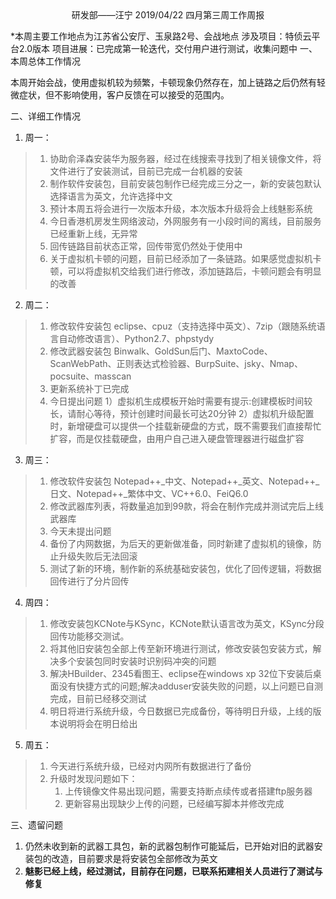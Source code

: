<center>研发部——汪宁	2019/04/22	四月第三周工作周报</center>

*本周主要工作地点为江苏省公安厅、玉泉路2号、会战地点
涉及项目：特侦云平台2.0版本
项目进展：已完成第一轮迭代，交付用户进行测试，收集问题中
一、 本周总体工作情况

本周开始会战，使用虚拟机较为频繁，卡顿现象仍然存在，加上链路之后仍然有轻微症状，但不影响使用，客户反馈在可以接受的范围内。

二、详细工作情况

1. 周一：
>1. 协助俞泽森安装华为服务器，经过在线搜索寻找到了相关镜像文件，将文件进行了安装测试，目前已完成一台机器的安装
>2. 制作软件安装包，目前安装包制作已经完成三分之一，新的安装包默认选择语言为英文，允许选择中文
>3. 预计本周五将会进行一次版本升级，本次版本升级将会上线魅影系统
>4. 今日香港机房发生网络波动，外网服务有一小段时间的离线，目前服务已经重新上线，无异常
>5. 回传链路目前状态正常，回传带宽仍然处于使用中
>6. 关于虚拟机卡顿的问题，目前已经添加了一条链路。如果感觉虚拟机卡顿，可以将虚拟机交给我们进行修改，添加链路后，卡顿问题会有明显的改善
2. 周二：
>1. 修改软件安装包
>     eclipse、cpuz（支持选择中英文）、7zip（跟随系统语言自动修改语言）、Python2.7、phpstydy
>2. 修改武器安装包
>    Binwalk、GoldSun后门、MaxtoCode、ScanWebPath、正则表达式检验器、BurpSuite、jsky、Nmap、pocsuite、masscan
>3. 更新系统补丁已完成
>4. 今日提出问题
>    1）虚拟机生成模板开始时需要有提示:创建模板时间较长，请耐心等待，预计创建时间最长可达20分钟
>    2）虚拟机升级配置时，新增硬盘可以提供一个挂载新硬盘的方式，既不需要我们直接帮忙扩容，而是仅挂载硬盘，由用户自己进入硬盘管理器进行磁盘扩容
>
3. 周三：
>1. 修改软件安装包
>     Notepad++_中文、Notepad++_英文、Notepad++_日文、Notepad++_繁体中文、VC++6.0、FeiQ6.0
>2. 修改武器库列表，将数量追加到99款，将会在制作完成并测试完后上线武器库
>3. 今天未提出问题
>4. 备份了内网数据，为后天的更新做准备，同时新建了虚拟机的镜像，防止升级失败后无法回滚
>5. 测试了新的环境，制作新的系统基础安装包，优化了回传逻辑，将数据回传进行了分片回传
4. 周四：
>1. 修改安装包KCNote与KSync，KCNote默认语言改为英文，KSync分段回传功能移交测试。
>2. 将其他旧安装包全部上传至新环境进行测试，修改安装包安装方式，解决多个安装包同时安装时识别码冲突的问题
>3. 解决HBuilder、2345看图王、eclipse在windows xp 32位下安装后桌面没有快捷方式的问题;解决adduser安装失败的问题，以上问题已自测完成，目前已经移交测试
>4. 明日将进行系统升级，今日数据已完成备份，等待明日升级，上线的版本说明将会在明日给出
5. 周五：
>1. 今天进行系统升级，已经对内网所有数据进行了备份
>2. 升级时发现问题如下：
>     1. 上传镜像文件易出现问题，需要支持断点续传或者搭建ftp服务器
>     2. 更新容易出现缺少上传的问题，已经编写脚本并修改完成

三、遗留问题
1. 仍然未收到新的武器工具包，新的武器包制作可能延后，已开始对旧的武器安装包的改造，目前要求是将安装包全部修改为英文
2. **魅影已经上线，经过测试，目前存在问题，已联系拓建相关人员进行了测试与修复**